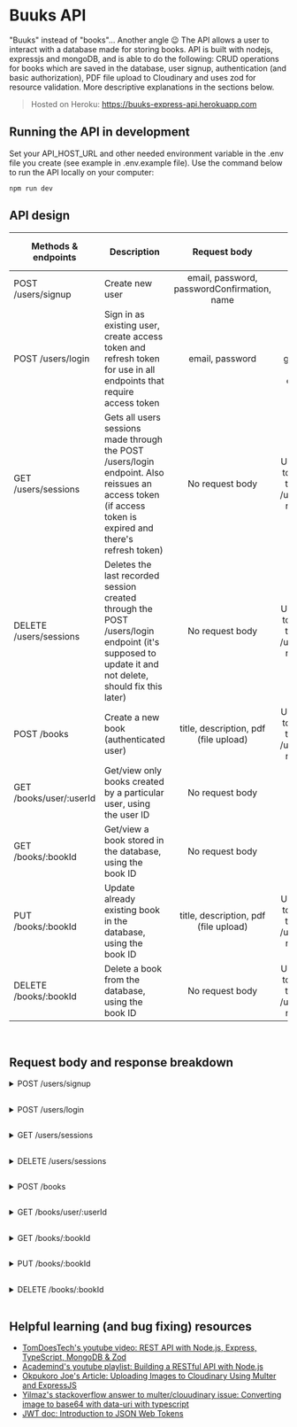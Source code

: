 # Buuks API
"Buuks" instead of "books"... Another angle 😉 The API allows a user to interact with a database made for storing books. API is built with nodejs, expressjs and mongoDB, and is able to do the following: CRUD operations for books which are saved in the database, user signup, authentication (and basic authorization), PDF file upload to Cloudinary and uses zod for resource validation. More descriptive explanations in the sections below.
<br/>

> Hosted on Heroku: https://buuks-express-api.herokuapp.com

## Running the API in development
Set your API_HOST_URL and other needed environment variable in the .env file you create (see example in .env.example file). Use the command below to run the API locally on your computer:
````
npm run dev
````

## API design

|Methods & endpoints|Description|Request body|Auth (access token)|
|--|--|:--:|:--:|
|POST /users/signup|Create new user| email, password, passwordConfirmation, name|Not required|
|POST /users/login|Sign in as existing user, create access token and refresh token for use in all endpoints that require access token|email, password|Access token is generated at this endpoint|
|GET /users/sessions|Gets all users sessions made through the POST /users/login endpoint. Also reissues an access token (if access token is expired and there's refresh token) |No request body|Use access token from the POST /users/login response|
|DELETE /users/sessions|Deletes the last recorded session created through the POST /users/login endpoint (it's supposed to update it and not delete, should fix this later)|No request body|Use access token from the POST /users/login response|
|POST /books|Create a new book (authenticated user)|title, description, pdf (file upload)|Use access token from the POST /users/login response|
|GET /books/user/:userId|Get/view only books created by a particular user, using the user ID|No request body|Not required|
|GET /books/:bookId|Get/view a book stored in the database, using the book ID|No request body|Not required|
|PUT /books/:bookId|Update already existing book in the database, using the book ID|title, description, pdf (file upload)|Use access token from the POST /users/login response|
|DELETE /books/:bookId|Delete a book from the database, using the book ID|No request body|Use access token from the POST /users/login response|
<br/>

## Request body and response breakdown

<details>
<summary>POST /users/signup</summary>
<br/>
    <b>Request body</b>
    <br/><br/>
<pre>
{
    "email": "string",
    "password": "string",
    "passwordConfirmation": "string",
    "name": "string"
}
</pre>
<br/>
     <b>Successful response (sample)</b>
    <br/><br/>
<pre>
{
    "email": "string",
    "name": "string",
    "_id": "string",
    "createdAt": "string",
    "updatedAt": "string"
}
</pre>
</details>

##

<details>
<summary>POST /users/login</summary>
<br/>
    <b>Request body</b>
    <br/><br/>
<pre>
{
    "email": "string",
    "password": "string"
}
</pre>
<br/>
     <b>Successful response (sample)</b>
    <br/><br/>
<pre>
{
    "accessToken": "string",
    "refreshToken": "string"
}
</pre>
</details>

##

<details>
<summary>GET /users/sessions</summary>
<br/>
    <b>Request body</b>
    <br/><br/>
<pre>
No response body
</pre>
<br/>
     <b>Successful response (sample)</b>
    <br/><br/>
<pre>
[
    {
        "_id": "string",
        "user": "string",
        "password": boolean,
        "userAgent": "string",
        "createdAt": "string",
        "updatedAt": "string",
    },
    // etc.
]
</pre>
</details>

##

<details>
<summary>DELETE /users/sessions</summary>
<br/>
    <b>Request body</b>
    <br/><br/>
<pre>
No response body
</pre>
<br/>
     <b>Successful response (sample)</b>
    <br/><br/>
<pre>
{
    "accessToken": null,
    "refreshToken": null
}
</pre>
</details>

##

<details>
<summary>POST /books</summary>
<br/>
    <b>Request body</b>
    <br/><br/>
    Use form-data (in postman). The <b>title</b> and <b>description</b> keys should have value of type <b>string</b>. The <b>pdf</b> key should have the value of type file.
<br/><br/>
     <b>Successful response (sample)</b>
    <br/><br/>
<pre>
{
    "message": "string",
    "book": {
        "_id": "string",
        "title": "string",
        "description": "string",
        "pdf": "string",
        "user": "string",
        "request": {
            "type": "string",
            "url": "string",
            "description": "string"
        }
    }
}
</pre>
</details>

##

<details>
<summary>GET /books/user/:userId</summary>
<br/>
    <b>Request body</b>
    <br/><br/>
<pre>
No response body
</pre>
<br/>
     <b>Successful response (sample)</b>
    <br/><br/>
<pre>
{
    "count": number,
    "description": "string",
    "books": [
        {
            "_id": "string",
            "title": "string",
            "description": "string",
            "pdf": "string",
            "request": {
                "type": "string",
                "url": "string",
                "description": "string"
            }
        },
        // etc.
    ]
}
</pre>
</details>

##

<details>
<summary>GET /books/:bookId</summary>
<br/>
    <b>Request body</b>
    <br/><br/>
<pre>
No response body
</pre>
<br/>
     <b>Successful response (sample)</b>
    <br/><br/>
<pre>
{
    "_id": "string",
    "title": "string",
    "description": "string",
    "pdf": "string",
    "user": "string",
    "request": {
        "type": "string",
        "url": "string",
        "description": "string"
    }
}
</pre>
</details>


##

<details>
<summary>PUT /books/:bookId</summary>
<br/>
    <b>Request body</b>
    <br/><br/>
    Use form-data (in postman). The <b>title</b> and <b>description</b> keys should have value of type <b>string</b>. The <b>pdf</b> key should have the value of type file.
<br/><br/>
     <b>Successful response (sample)</b>
    <br/><br/>
<pre>
{
    "message": "string",
    "request": {
        "type": "string",
        "url": "string",
        "description": "string"
    }
}
</pre>
</details>


##

<details>
<summary>DELETE /books/:bookId</summary>
<br/>
    <b>Request body</b>
    <br/><br/>
<pre>
No response body
</pre>
<br/>
     <b>Successful response (sample)</b>
    <br/><br/>
<pre>
{
    "message": "string",
    "request": {
        "type": "string",
        "url": "string",
        "description": "string"
    }
}
</pre>
</details>
<br/>

## Helpful learning (and bug fixing) resources
- [TomDoesTech's youtube video: REST API with Node.js, Express, TypeScript, MongoDB & Zod](https://www.youtube.com/watch?v=BWUi6BS9T5Y)
- [Academind's youtube playlist: Building a RESTful API with Node.js](https://youtube.com/playlist?list=PL55RiY5tL51q4D-B63KBnygU6opNPFk_q)
- [Okpukoro Joe's Article: Uploading Images to Cloudinary Using Multer and ExpressJS](https://medium.com/@joeokpus/uploading-images-to-cloudinary-using-multer-and-expressjs-f0b9a4e14c54)
- [Yilmaz's stackoverflow answer to multer/clouudinary issue: Converting image to base64 with data-uri with typescript](https://stackoverflow.com/a/67904206/15012852)
- [JWT doc: Introduction to JSON Web Tokens](https://jwt.io/introduction)
